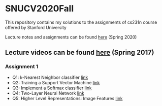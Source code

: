 # SNUCV2020Fall

This repository contains my solutions to the assignments of cs231n course offered by Stanford University 

Lecture notes and assignments can be found [here](http://cs231n.stanford.edu/2020/syllabus.html) (Spring 2020)

Lecture videos can be found [here](https://www.youtube.com/watch?v=vT1JzLTH4G4&list=PL3FW7Lu3i5JvHM8ljYj-zLfQRF3EO8sYv&ab_channel=StanfordUniversitySchoolofEngineering) (Spring 2017)
---

### Assignment 1

* Q1: k-Nearest Neighbor classifier [link](https://github.com/swc0620/cs231n/blob/master/assignment1/knn.ipynb)
* Q2: Training a Support Vector Machine [link](https://github.com/swc0620/cs231n/blob/master/assignment1/svm.ipynb)
* Q3: Implement a Softmax classifier [link](https://github.com/swc0620/cs231n/blob/master/assignment1/softmax.ipynb)
* Q4: Two-Layer Neural Network [link](https://github.com/swc0620/cs231n/blob/master/assignment1/two_layer_net.ipynb)
* Q5: Higher Level Representations: Image Features [link](https://github.com/swc0620/cs231n/blob/master/assignment1/features.ipynb)
